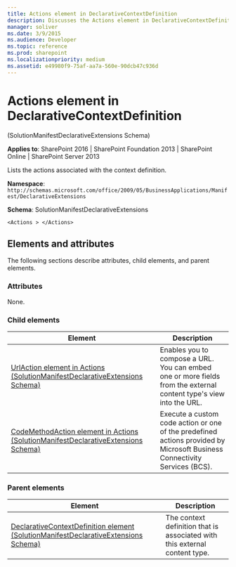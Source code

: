 ```yaml
---
title: Actions element in DeclarativeContextDefinition
description: Discusses the Actions element in DeclarativeContextDefinition which lists the actions associated with the context definition.
manager: soliver
ms.date: 3/9/2015
ms.audience: Developer
ms.topic: reference
ms.prod: sharepoint
ms.localizationpriority: medium
ms.assetid: e49980f9-75af-aa7a-560e-90dcb47c936d
---
```


# Actions element in DeclarativeContextDefinition 

(SolutionManifestDeclarativeExtensions Schema)

**Applies to**: SharePoint 2016 | SharePoint Foundation 2013 | SharePoint Online | SharePoint Server 2013

Lists the actions associated with the context definition.

**Namespace**: `http://schemas.microsoft.com/office/2009/05/BusinessApplications/Manifest/DeclarativeExtensions`

**Schema**: SolutionManifestDeclarativeExtensions

```
<Actions > </Actions>
```

## Elements and attributes

The following sections describe attributes, child elements, and parent elements.

### Attributes

None.

### Child elements

  
| Element | Description |
| --- | --- |
| [UrlAction element in Actions (SolutionManifestDeclarativeExtensions Schema)](urlaction-element-in-actions-solutionmanifestdeclarativeextensions-schema.md) | Enables you to compose a URL. You can embed one or more fields from the external content type's view into the URL. |
| [CodeMethodAction element in Actions (SolutionManifestDeclarativeExtensions Schema)](codemethodaction-element-in-actions-solutionmanifestdeclarativeextensions-schema.md) | Execute a custom code action or one of the predefined actions provided by Microsoft Business Connectivity Services (BCS). |

### Parent elements
  
| Element | Description |
| --- | --- |
| [DeclarativeContextDefinition element (SolutionManifestDeclarativeExtensions Schema)](declarativecontextdefinition-element-solutionmanifestdeclarativeextensions-schem.md) | The context definition that is associated with this external content type. |

